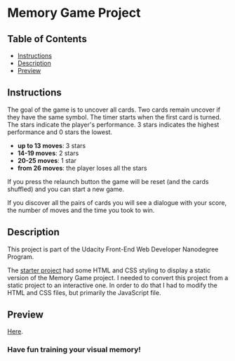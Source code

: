 # Memory Game Project

## Table of Contents

* [Instructions](#instructions)
* [Description](#description)
* [Preview](#preview)

## Instructions

The goal of the game is to uncover all cards. Two cards remain uncover if they have the same symbol. 
The timer starts when the first card is turned. 
The stars indicate the player's performance. 3 stars indicates the highest performance and 0 stars the lowest.

- **up to 13 moves**: 3 stars
- **14-19 moves**: 2 stars
- **20-25 moves**: 1 star
- **from 26 moves**: the player loses all the stars

If you press the relaunch button the game will be reset (and the cards shuffled) and you can start a new game.

If you discover all the pairs of cards you will see a dialogue with your score, the number of moves and the time you took to win.

## Description

This project is part of the Udacity Front-End Web Developer Nanodegree Program.

The [starter project](https://github.com/udacity/fend-project-memory-game) had some HTML and CSS styling to display a static version of the Memory Game project. 
I needed to convert this project from a static project to an interactive one. In order to do that I had to modify the HTML and CSS files, but primarily the JavaScript file.

## Preview

[Here](https://htmlpreview.github.io/?https://github.com/ChiaraTorta/memory-game-fend-project/blob/master/index.html).

### Have fun training your visual memory! ###





